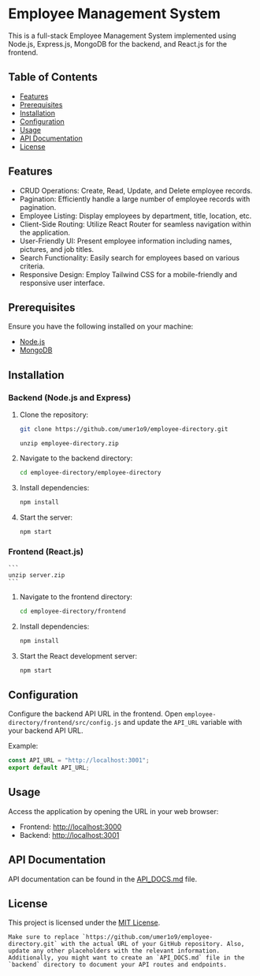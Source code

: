 # Employee Management System

This is a full-stack Employee Management System implemented using Node.js, Express.js, MongoDB for the backend, and React.js for the frontend.

## Table of Contents
- [Features](#features)
- [Prerequisites](#prerequisites)
- [Installation](#installation)
- [Configuration](#configuration)
- [Usage](#usage)
- [API Documentation](#api-documentation)
- [License](#license)

## Features
- CRUD Operations: Create, Read, Update, and Delete employee records.
- Pagination: Efficiently handle a large number of employee records with pagination.
- Employee Listing: Display employees by department, title, location, etc.
- Client-Side Routing: Utilize React Router for seamless navigation within the application.
- User-Friendly UI: Present employee information including names, pictures, and job titles.
- Search Functionality: Easily search for employees based on various criteria.
- Responsive Design: Employ Tailwind CSS for a mobile-friendly and responsive user interface.

## Prerequisites
Ensure you have the following installed on your machine:
- [Node.js](https://nodejs.org/)
- [MongoDB](https://www.mongodb.com/try/download/community)

## Installation

### Backend (Node.js and Express)
1. Clone the repository:
   ```bash
   git clone https://github.com/umer1o9/employee-directory.git
   ```
    ```
    unzip employee-directory.zip
    ```
2. Navigate to the backend directory:
   ```bash
   cd employee-directory/employee-directory
   ```

3. Install dependencies:
   ```bash
   npm install
   ```

4. Start the server:
   ```bash
   npm start
   ```

### Frontend (React.js)
    ```
    unzip server.zip
    ```
1. Navigate to the frontend directory:
   ```bash
   cd employee-directory/frontend
   ```
   
2. Install dependencies:
   ```bash
   npm install
   ```

3. Start the React development server:
   ```bash
   npm start
   ```

## Configuration
Configure the backend API URL in the frontend.
Open `employee-directory/frontend/src/config.js` and update the `API_URL` variable with your backend API URL.

Example:
```javascript
const API_URL = "http://localhost:3001";
export default API_URL;
```

## Usage
Access the application by opening the URL in your web browser:
- Frontend: [http://localhost:3000](http://localhost:3000)
- Backend: [http://localhost:3001](http://localhost:3001)

## API Documentation
API documentation can be found in the [API_DOCS.md](/backend/API_DOCS.md) file.

## License
This project is licensed under the [MIT License](LICENSE).
```
Make sure to replace `https://github.com/umer1o9/employee-directory.git` with the actual URL of your GitHub repository. Also, update any other placeholders with the relevant information. Additionally, you might want to create an `API_DOCS.md` file in the `backend` directory to document your API routes and endpoints.
